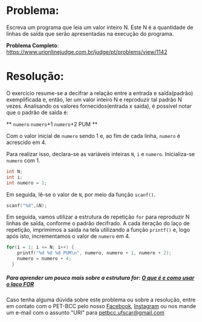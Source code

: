 # Problema:
Escreva um programa que leia um valor inteiro N. Este N é a quantidade de linhas de saída que serão apresentadas na execução do programa.


**Problema Completo**: https://www.urionlinejudge.com.br/judge/pt/problems/view/1142


# Resolução:
O exercício resume-se a decifrar a relação entre a entrada e saída(padrão) exemplificada e, então, ler um valor inteiro N e reproduzir tal padrão N vezes. Analisando os valores fornecidos(entrada x saída), é possível notar que o padrão de saída é:

** `numero`  `numero`+1 `numero`+2 PUM ** 

Com o valor inicial de `numero` sendo 1 e, ao fim de cada linha, `numero` é acrescido em 4. 

Para realizar isso, declara-se as variáveis inteiras `N`, `i` e `numero`. Inicializa-se `numero` com 1.

```c
int N;
int i;
int numero = 1;

```
Em seguida, lê-se o valor de `N`, por meio da função `scanf()`.

```c
scanf("%d",&N);
```

Em seguida, vamos utilizar a estrutura de repetição `for` para reproduzir N linhas de saída, conforme o padrão decifrado. A cada iteração do laço de repetição, imprimimos a saída na tela utilizando a função `printf()` e, logo após isto, incrementamos o valor de `numero` em 4.  

```c
for(i = 1; i <= N; i++)	{
    printf("%d %d %d PUM\n", numero, numero + 1, numero + 2);
    numero = numero + 4;
  }
```

##### Para aprender um pouco mais sobre a estrutura for: [O que é e como usar o laço FOR](https://www.cprogressivo.net/2013/02/O-que-e-para-que-serve-e-como-usar-o-laco-FOR-em-C.html)  

Caso tenha alguma dúvida sobre este problema ou sobre a resolução, entre em contato com o PET-BCC pelo nosso [Facebook](https://www.facebook.com/petbcc/), [Instagram](https://www.instagram.com/petbcc.ufscar/) ou nos mande um e-mail com o assunto "URI" para  petbcc.ufscar@gmail.com
